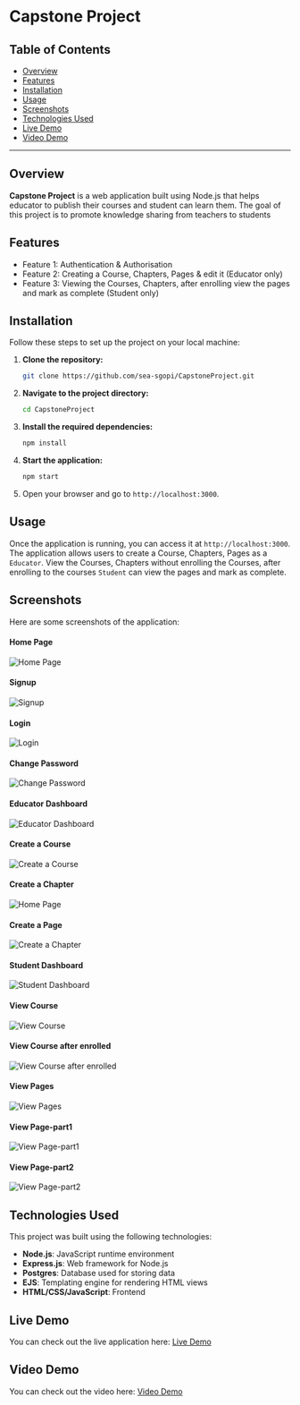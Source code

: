 
# Capstone Project
## Table of Contents

- [Overview](#overview)
- [Features](#features)
- [Installation](#installation)
- [Usage](#usage)
- [Screenshots](#screenshots)
- [Technologies Used](#technologies-used)
- [Live Demo](#live-demo)
- [Video Demo](#video-demo)
---

## Overview

**Capstone Project** is a web application built using Node.js that helps educator to publish their courses and student can learn them. The goal of this project is to promote knowledge sharing from teachers to students

## Features

- Feature 1: Authentication & Authorisation
- Feature 2: Creating a Course, Chapters, Pages & edit it (Educator only)
- Feature 3: Viewing the Courses, Chapters, after enrolling view the pages and mark as complete (Student only)

## Installation

Follow these steps to set up the project on your local machine:

1. **Clone the repository:**

   ```bash
   git clone https://github.com/sea-sgopi/CapstoneProject.git
   ```

2. **Navigate to the project directory:**

   ```bash
   cd CapstoneProject
   ```

3. **Install the required dependencies:**

   ```bash
   npm install
   ```

4. **Start the application:**

   ```bash
   npm start
   ```

5. Open your browser and go to `http://localhost:3000`.

## Usage

Once the application is running, you can access it at `http://localhost:3000`. The application allows users to create a Course, Chapters, Pages as a `Educator`. View the Courses, Chapters without enrolling the Courses, after enrolling to the courses `Student` can view the pages and mark as complete.

## Screenshots

Here are some screenshots of the application:

#### Home Page

![Home Page](./assets/index.png)

#### Signup

![Signup](./assets/signUp.png)

#### Login

![Login](./assets/logIn.png)

#### Change Password

![Change Password](./assets/changePassword.png)

#### Educator Dashboard

![Educator Dashboard](./assets/dashboard.png)

#### Create a Course

![Create a Course](./assets/createNewCourse.png)

#### Create a Chapter

![Home Page](./assets/createChapter.png)

#### Create a Page

![Create a Chapter](./assets/createPage.png)

#### Student Dashboard

![Student Dashboard](./assets/availableCourse.png)

#### View Course

![View Course](./assets/viewChapter.png)

#### View Course after enrolled

![View Course after enrolled](./assets/viewChapterEnrolled.png)

#### View Pages

![View Pages](./assets/viewPages.png)

#### View Page-part1

![View Page-part1](./assets/viewPage1.png)

#### View Page-part2

![View Page-part2](./assets/viewPage2.png)


## Technologies Used

This project was built using the following technologies:

- **Node.js**: JavaScript runtime environment
- **Express.js**: Web framework for Node.js
- **Postgres**:  Database used for storing data
- **EJS**: Templating engine for rendering HTML views
- **HTML/CSS/JavaScript**: Frontend

## Live Demo

You can check out the live application here: [Live Demo](https://capstoneprojectatsgopi.onrender.com)

## Video Demo

You can check out the video here: [Video Demo]([https://capstoneprojectatsgopi.onrender.com](https://www.loom.com/share/a41397579c9749f3a51259e640a3010d?sid=bf9e1044-56ac-41d7-9dfc-f967561e2e7f))
